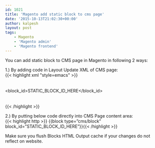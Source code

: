 ```yaml
---
id: 1021
title: 'Magento add static block to cms page'
date: '2015-10-13T21:02:30+00:00'
author: kalpesh
layout: post
tags:
    - Magento
    - 'Magento admin'
    - 'Magento frontend'
---
```


You can add static block to CMS page in Magento in following 2 ways:

1.) By adding code in Layout Update XML of CMS page:  
{{< highlight xml "style=emacs" >}}<reference name="left">  
 <block name="block_name_anything" type="cms/block">  
 <action method="setBlockId">  
 <block_id>STATIC_BLOCK_ID_HERE</block_id>  
 </action>  
 </block>  
</reference>{{< /highlight >}}

2.) By putting below code directly into CMS Page content area:  
{{< highlight http >}} {{block type=”cms/block” block_id=”STATIC_BLOCK_ID_HERE”}}{{< /highlight >}}

Make sure you flush Blocks HTML Output cache if your changes do not reflect on website.